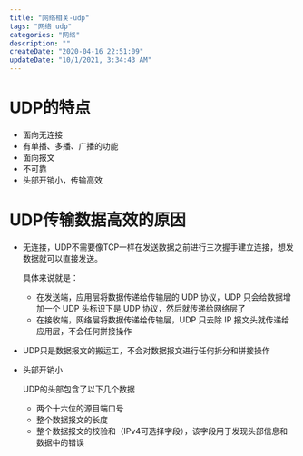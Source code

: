 ```yaml
---
title: "网络相关-udp"
tags: "网络 udp"
categories: "网络"
description: ""
createDate: "2020-04-16 22:51:09"
updateDate: "10/1/2021, 3:34:43 AM"
---
```



# UDP的特点

- 面向无连接
- 有单播、多播、广播的功能
- 面向报文
- 不可靠
- 头部开销小，传输高效

# UDP传输数据高效的原因

- 无连接，UDP不需要像TCP一样在发送数据之前进行三次握手建立连接，想发数据就可以直接发送。

  具体来说就是：

  - 在发送端，应用层将数据传递给传输层的 UDP 协议，UDP 只会给数据增加一个 UDP 头标识下是 UDP 协议，然后就传递给网络层了
  - 在接收端，网络层将数据传递给传输层，UDP 只去除 IP 报文头就传递给应用层，不会任何拼接操作

- UDP只是数据报文的搬运工，不会对数据报文进行任何拆分和拼接操作

- 头部开销小

  UDP的头部包含了以下几个数据

  - 两个十六位的源目端口号
  - 整个数据报文的长度
  - 整个数据报文的校验和（IPv4可选择字段），该字段用于发现头部信息和数据中的错误